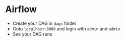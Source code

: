 # Airflow
* Create your DAG in `dags` folder
* Goto `localhost:8080` and login with `admin` and `admin`
* See your DAG runs
